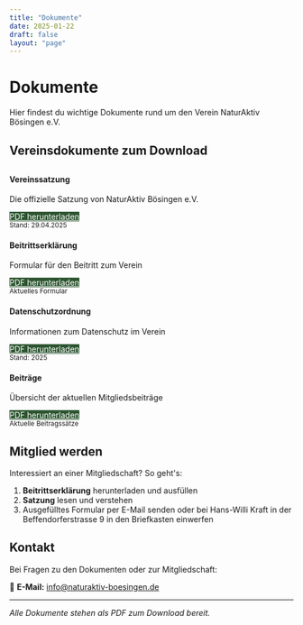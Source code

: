 ```yaml
---
title: "Dokumente"
date: 2025-01-22
draft: false
layout: "page"
---
```


# Dokumente

Hier findest du wichtige Dokumente rund um den Verein NaturAktiv Bösingen e.V.

## Vereinsdokumente zum Download

<div class="row" style="margin-top: 30px;">
  <div class="col-md-6">
    <div class="panel panel-default">
      <div class="panel-body">
        <h4><i class="fa fa-file-text-o"></i> Vereinssatzung</h4>
        <p>Die offizielle Satzung von NaturAktiv Bösingen e.V.</p>
        <a href="/documents/NaturAktiv_Boesingen_Satzung_29.04.2025.pdf" class="btn" style="background-color: #2c5530; color: white;" download>
          <i class="fa fa-download"></i> PDF herunterladen
        </a>
        <small class="text-muted"><br>Stand: 29.04.2025</small>
      </div>
    </div>
  </div>

  <div class="col-md-6">
    <div class="panel panel-default">
      <div class="panel-body">
        <h4><i class="fa fa-user-plus"></i> Beitrittserklärung</h4>
        <p>Formular für den Beitritt zum Verein</p>
        <a href="/documents/Beitrittserklaerung_NaturAktiv_eV.pdf" class="btn" style="background-color: #2c5530; color: white;" download>
          <i class="fa fa-download"></i> PDF herunterladen
        </a>
        <small class="text-muted"><br>Aktuelles Formular</small>
      </div>
    </div>
  </div>
</div>

<div class="row" style="margin-top: 20px;">
  <div class="col-md-6">
    <div class="panel panel-default">
      <div class="panel-body">
        <h4><i class="fa fa-shield"></i> Datenschutzordnung</h4>
        <p>Informationen zum Datenschutz im Verein</p>
        <a href="/documents/Datenschutzordnung_2025.pdf" class="btn" style="background-color: #2c5530; color: white;" download>
          <i class="fa fa-download"></i> PDF herunterladen
        </a>
        <small class="text-muted"><br>Stand: 2025</small>
      </div>
    </div>
  </div>

  <div class="col-md-6">
    <div class="panel panel-default">
      <div class="panel-body">
        <h4><i class="fa fa-euro"></i> Beiträge</h4>
        <p>Übersicht der aktuellen Mitgliedsbeiträge</p>
        <a href="/documents/beitraege.pdf" class="btn" style="background-color: #2c5530; color: white;" download>
          <i class="fa fa-download"></i> PDF herunterladen
        </a>
        <small class="text-muted"><br>Aktuelle Beitragssätze</small>
      </div>
    </div>
  </div>
</div>

## Mitglied werden

Interessiert an einer Mitgliedschaft? So geht's:

1. **Beitrittserklärung** herunterladen und ausfüllen
2. **Satzung** lesen und verstehen
3. Ausgefülltes Formular per E-Mail senden oder bei Hans-Willi Kraft in der Beffendorferstrasse 9  in den Briefkasten einwerfen

## Kontakt

Bei Fragen zu den Dokumenten oder zur Mitgliedschaft:

📧 **E-Mail:** [info@naturaktiv-boesingen.de](mailto:info@naturaktiv-boesingen.de)

---

*Alle Dokumente stehen als PDF zum Download bereit.*